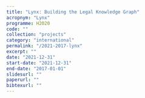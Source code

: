 ```yaml
---
title: "Lynx: Building the Legal Knowledge Graph"
acropnym: "Lynx"
programme: H2020
code: ""
collection: "projects"
category: "international"
permalink: "/2021-2017-lynx"
excerpt: ""
date: "2021-12-31"
start-date: "2021-12-31"
end-date: "2017-01-01"
slidesurl: ""
paperurl: ""
bibtexurl: ""
---
```

